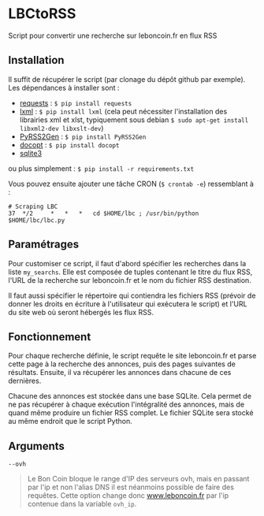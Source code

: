 LBCtoRSS
========

Script pour convertir une recherche sur leboncoin.fr en flux RSS

Installation
------------
Il suffit de récupérer le script (par clonage du dépôt github par exemple).
Les dépendances à installer sont :
 * [requests](http://docs.python-requests.org/en/latest/) : `$ pip install requests`
 * [lxml](http://lxml.de/) : `$ pip install lxml` (cela peut nécessiter l'installation des librairies xml et xlst, typiquement sous debian `$ sudo apt-get install libxml2-dev libxslt-dev`)
 * [PyRSS2Gen](http://www.dalkescientific.com/Python/PyRSS2Gen.html) : `$ pip install PyRSS2Gen`
 * [docopt](http://docopt.org/) : `$ pip install docopt`
 * [sqlite3](https://pysqlite.readthedocs.org/en/latest/sqlite3.html)

ou plus simplement : `$ pip install -r requirements.txt`

Vous pouvez ensuite ajouter une tâche CRON (`$ crontab -e`) ressemblant à :
    
    # Scraping LBC
    37  */2     *   *   *   cd $HOME/lbc ; /usr/bin/python $HOME/lbc/lbc.py


Paramétrages
------------
Pour customiser ce script, il faut d'abord spécifier les recherches dans
la liste `my_searchs`. Elle est composée de tuples contenant le titre du
flux RSS, l'URL de la recherche sur leboncoin.fr et le nom du fichier RSS
destination.

Il faut aussi spécifier le répertoire qui contiendra les fichiers RSS (prévoir
de donner les droits en écriture à l'utilisateur qui exécutera le script) et 
l'URL du site web où seront hébergés les flux RSS.

Fonctionnement
--------------
Pour chaque recherche définie, le script requête le site leboncoin.fr et parse
cette page à la recherche des annonces, puis des pages suivantes de résultats.
Ensuite, il va récupérer les annonces dans chacune de ces dernières.

Chacune des annonces est stockée dans une base SQLite. Cela permet de ne pas
récupérer à chaque exécution l'intégralité des annonces, mais de quand même produire
un fichier RSS complet. Le fichier SQLite sera stocké au même endroit que le script 
Python.

Arguments
--------------
`--ovh`
> Le Bon Coin bloque le range d'IP des serveurs ovh, mais en passant par l'ip et non
> l'alias DNS il est néanmoins possible de faire des requêtes.
> Cette option change donc www.leboncoin.fr par l'ip contenue dans la variable `ovh_ip`.
